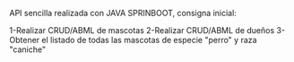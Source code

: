 API sencilla realizada con JAVA SPRINBOOT, consigna inicial:

1-Realizar CRUD/ABML de mascotas
2-Realizar CRUD/ABML de dueños
3-Obtener el listado de todas las mascotas de especie "perro" y raza "caniche"
